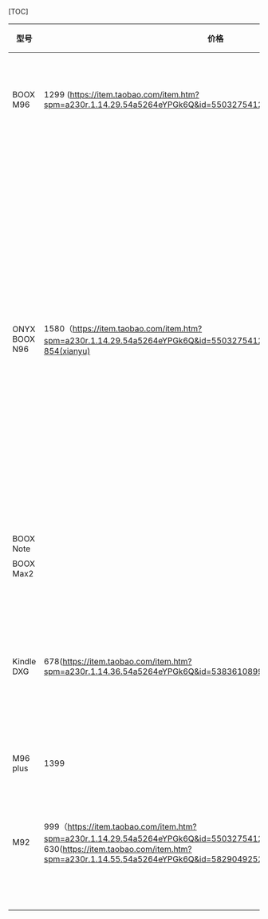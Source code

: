 [TOC]


| 型号          | 价格                                                         | 重量 | 屏幕   |                                                              |
| ------------- | ------------------------------------------------------------ | ---- | ------ | ------------------------------------------------------------ |
| BOOX M96      | 1299 (https://item.taobao.com/item.htm?spm=a230r.1.14.29.54a5264eYPGk6Q&id=550327541282&ns=1&abbucket=20#detail) |      | 9.7    | 屏幕尺寸：9.7英寸；屏幕技术：E-ink珍珠墨水屏；文本格式：PDF，EPUB，TXT，DJVU，HTML，RTF，FB2，DOC，MOBI，CHM，PDB等；产品容量：4GB；续航时间：约2周（纯阅读）；上网功能：WIFI，蓝牙4.0；分辨率：1200*825像素；存储扩展：支持MicroSD（TF）卡，最大32GB；(https://wap.zol.com.cn/383/382572/param.html)(https://wap.zol.com.cn/383/382572/price.html) |
| ONYX BOOX N96 | 1580（https://item.taobao.com/item.htm?spm=a230r.1.14.29.54a5264eYPGk6Q&id=550327541282&ns=1&abbucket=20#detail）854(xianyu) |      | 9.7寸  | 有三款机型，**BOOX N96 Carta+（支持笔触+手触，不带前光）、BOOX N96ML Carta+（仅支持笔触，带前光）、BOOX N96C Carta+（仅支持手触，不带前光），**其他方面的功能配置一样<br />外观：采用9.7英寸大屏，1200×825分辨率，大小与16开图书大小相近，背部为金属质感，配以铝合金壳体，重480g，轻薄坚固。<br/><br />显示：采用新一代的Carta屏，显得文字锐利也不失真，全新Regal刷新，刷新速度提升不少。<br /><br />书写：BOOX N96 Carta+手触、笔触皆可（其他两款可看需要选择），黑色的电磁笔反应非常灵敏，可以一边阅读一边批注，完全满足上班族的工作需求，手触翻页速度十分优越。<br /><br />系统：适配安卓4.0系统，用户可以随心所欲地下载第三方应用，下载漫画人、kindle等APP后，阅读可以跨平台。<br /><br />配置：单核1.0GHz处理器+1GB运存+16GB 内部存储（最大支持32G扩展）+Wi-Fi功能+蓝牙4.0 （2.4G Hz）<br /><br />推送：在BOOX端和PC浏览器上绑定同一个微信账号，可实现文件推送，支持网页和本地文件推送，摆脱数据线束缚。<br /><br />格式兼容：BOOX N96 Carta+不仅支持txt、epub、mobi等格式，还支持PDF，许多文件都能观看，方便实用。笔记自然不用说，用电磁笔就能在上面画画，写字，相当于一本笔记本。<br /><br /> |
| BOOX Note     |                                                              |      | 10.3寸 | 2018年6月7日                                                 |
| BOOX Max2     |                                                              |      | 13.3寸 | 2018年6月7日                                                 |
| Kindle DXG    | 678(https://item.taobao.com/item.htm?spm=a230r.1.14.36.54a5264eYPGk6Q&id=538361089927&ns=1&abbucket=20#detail) |      |        | 文石电纸书采用开放的安卓系统，支持第三方应用安装，支持十几种文件格式，主打大屏手写电纸书，对PDF文件的支持更完美，但目前暂时还没有自己的图书资源。 <br />kindle电纸书采用封闭系统，有非常丰富的电子书资源，但是设备主要以小屏阅读器为主，采用封闭系统，不支持第三方应用安装，文件支持格式也非常有限，PDF文件阅读体验较差。<br />如果阅读PDF文件、专业书籍、论文、漫画较多，选择BOOX系列<br />辨率是1200×800<br />2010上市<br />重量是545g.带上原装皮套是900g<br />不带wifi的，但是原系统带3g<br /> |
| M96 plus      | 1399                                                         |      |        |                                                              |
| M92           | 999（https://item.taobao.com/item.htm?spm=a230r.1.14.29.54a5264eYPGk6Q&id=550327541282&ns=1&abbucket=20#detail）<br />630(https://item.taobao.com/item.htm?spm=a230r.1.14.55.54a5264eYPGk6Q&id=582904925274&ns=1&abbucket=20#detail) |      |        | 2012 BOOX M92是Onyx继Boox M90之后推出的又一款新产品。BOOX M92使用了简洁的外观设计，与同样9.7寸的产品相比，体积要小。硬件上使用了业界最新的800 MHZ Cortex A8处理器，搭配元太最新的9.7寸E-INK珍珠屏，内置4G存储空间，支持手写功能，可以对图书进行批注；内置WIFI模块，可以浏览互联网。 BOOX M92的重点及强项依然是在专阅读专业图书上，对PDF、EPUB等图书的支持是同类产品的佼佼者，主要面对专业用户。BOOX M92在之前M90的基础，将硬件大副升级，特别是处理的升级，使得BOOX M92的翻页速度有了大副的提升 |